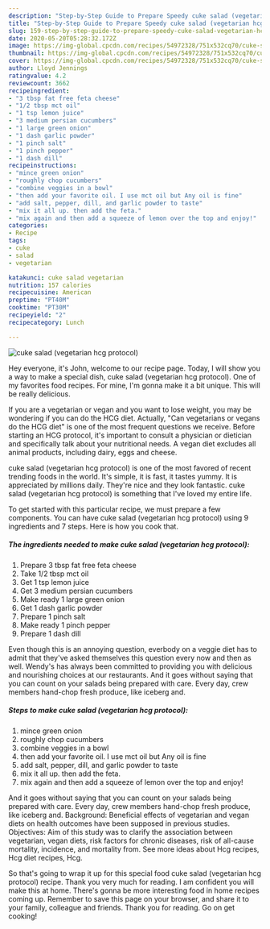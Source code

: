 ```yaml
---
description: "Step-by-Step Guide to Prepare Speedy cuke salad (vegetarian hcg protocol)"
title: "Step-by-Step Guide to Prepare Speedy cuke salad (vegetarian hcg protocol)"
slug: 159-step-by-step-guide-to-prepare-speedy-cuke-salad-vegetarian-hcg-protocol
date: 2020-05-20T05:28:32.172Z
image: https://img-global.cpcdn.com/recipes/54972328/751x532cq70/cuke-salad-vegetarian-hcg-protocol-recipe-main-photo.jpg
thumbnail: https://img-global.cpcdn.com/recipes/54972328/751x532cq70/cuke-salad-vegetarian-hcg-protocol-recipe-main-photo.jpg
cover: https://img-global.cpcdn.com/recipes/54972328/751x532cq70/cuke-salad-vegetarian-hcg-protocol-recipe-main-photo.jpg
author: Lloyd Jennings
ratingvalue: 4.2
reviewcount: 3662
recipeingredient:
- "3 tbsp fat free feta cheese"
- "1/2 tbsp mct oil"
- "1 tsp lemon juice"
- "3 medium persian cucumbers"
- "1 large green onion"
- "1 dash garlic powder"
- "1 pinch salt"
- "1 pinch pepper"
- "1 dash dill"
recipeinstructions:
- "mince green onion"
- "roughly chop cucumbers"
- "combine veggies in a bowl"
- "then add your favorite oil. I use mct oil but Any oil is fine"
- "add salt, pepper, dill, and garlic powder to taste"
- "mix it all up. then add the feta."
- "mix again and then add a squeeze of lemon over the top and enjoy!"
categories:
- Recipe
tags:
- cuke
- salad
- vegetarian

katakunci: cuke salad vegetarian 
nutrition: 157 calories
recipecuisine: American
preptime: "PT40M"
cooktime: "PT30M"
recipeyield: "2"
recipecategory: Lunch

---
```



![cuke salad (vegetarian hcg protocol)](https://img-global.cpcdn.com/recipes/54972328/751x532cq70/cuke-salad-vegetarian-hcg-protocol-recipe-main-photo.jpg)

Hey everyone, it's John, welcome to our recipe page. Today, I will show you a way to make a special dish, cuke salad (vegetarian hcg protocol). One of my favorites food recipes. For mine, I'm gonna make it a bit unique. This will be really delicious.

If you are a vegetarian or vegan and you want to lose weight, you may be wondering if you can do the HCG diet. Actually, &#34;Can vegetarians or vegans do the HCG diet&#34; is one of the most frequent questions we receive. Before starting an HCG protocol, it&#39;s important to consult a physician or dietician and specifically talk about your nutritional needs. A vegan diet excludes all animal products, including dairy, eggs and cheese.

cuke salad (vegetarian hcg protocol) is one of the most favored of recent trending foods in the world. It's simple, it is fast, it tastes yummy. It is appreciated by millions daily. They're nice and they look fantastic. cuke salad (vegetarian hcg protocol) is something that I've loved my entire life.


To get started with this particular recipe, we must prepare a few components. You can have cuke salad (vegetarian hcg protocol) using 9 ingredients and 7 steps. Here is how you cook that.

<!--inarticleads1-->

##### The ingredients needed to make cuke salad (vegetarian hcg protocol):

1. Prepare 3 tbsp fat free feta cheese
1. Take 1/2 tbsp mct oil
1. Get 1 tsp lemon juice
1. Get 3 medium persian cucumbers
1. Make ready 1 large green onion
1. Get 1 dash garlic powder
1. Prepare 1 pinch salt
1. Make ready 1 pinch pepper
1. Prepare 1 dash dill


Even though this is an annoying question, everbody on a veggie diet has to admit that they&#39;ve asked themselves this question every now and then as well. Wendy&#39;s has always been committed to providing you with delicious and nourishing choices at our restaurants. And it goes without saying that you can count on your salads being prepared with care. Every day, crew members hand-chop fresh produce, like iceberg and. 

<!--inarticleads2-->

##### Steps to make cuke salad (vegetarian hcg protocol):

1. mince green onion
1. roughly chop cucumbers
1. combine veggies in a bowl
1. then add your favorite oil. I use mct oil but Any oil is fine
1. add salt, pepper, dill, and garlic powder to taste
1. mix it all up. then add the feta.
1. mix again and then add a squeeze of lemon over the top and enjoy!


And it goes without saying that you can count on your salads being prepared with care. Every day, crew members hand-chop fresh produce, like iceberg and. Background: Beneficial effects of vegetarian and vegan diets on health outcomes have been supposed in previous studies. Objectives: Aim of this study was to clarify the association between vegetarian, vegan diets, risk factors for chronic diseases, risk of all-cause mortality, incidence, and mortality from. See more ideas about Hcg recipes, Hcg diet recipes, Hcg. 

So that's going to wrap it up for this special food cuke salad (vegetarian hcg protocol) recipe. Thank you very much for reading. I am confident you will make this at home. There's gonna be more interesting food in home recipes coming up. Remember to save this page on your browser, and share it to your family, colleague and friends. Thank you for reading. Go on get cooking!
